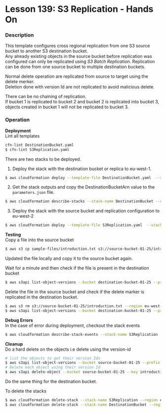 # Lesson 139: S3 Replication - Hands On

### Description

This template configures cross regional replication from one S3 source bucket to another S3 destination bucket.  
Any already existing objects in the source bucket before replication was configured can
only be replicated using _S3 Batch Replication_.
Replication can be done from one source bucket to multiple destination buckets.

Normal delete operation are replicated from source to target using the delete merker.  
Deletion done with version Id are not replicated to avoid malicious delete.

There can be no chaining of replication.  
If bucket 1 is replicated to bucket 2 and bucket 2 is replicated into bucket 3, objects created in bucket 1
will not be replicated to bucket 3.

### Operation

**Deployment**  
Lint all templates

```bash
cfn-lint DestinationBucket.yaml
$ cfn-lint S3Replication.yaml
```

There are two stacks to be deployed.

1. Deploy the stack with the destination bucket or replica to eu-west-1.

```bash
$ aws cloudformation deploy --template-file DestinationBucket.yaml  --stack-name DestinationBucket --region eu-west-1
```

2. Get the stack outputs and copy the DestinationBucketArn value to the `parameters.json` file.

```bash
$ aws cloudformation describe-stacks --stack-name DestinationBucket --query "Stacks[0].Outputs" --region eu-west-1 --no-cli-pager
```

3. Deploy the stack with the source bucket and replication configuration to eu-west-2

```bash
$ aws cloudformation deploy --template-file S3Replication.yaml  --stack-name S3Replication --parameter-overrides file://parameters.json --capabilities CAPABILITY_NAMED_IAM --region eu-west-2
```

**Testing**  
Copy a file into the source bucket

```bash
$ aws s3 cp sample-files/introduction.txt s3://source-bucket-01-25/introduction.txt --region eu-west-2
```

Updated the file locally and copy it to the source bucket again.

Wait for a minute and then check if the file is present in the destination bucket

```bash
$ aws s3api list-object-versions --bucket destination-bucket-01-25 --prefix introduction.txt  --no-cli-pager --region eu-west-1
```

Delete the file in the source bucket and check if the delete marker is replicated in the destination bucket.

```bash
$ aws s3 rm s3://source-bucket-01-25/introduction.txt --region eu-west-2
$ aws s3api list-object-versions --bucket destination-bucket-01-25 --prefix introduction.txt  --no-cli-pager --region eu-west-1
```

**Debug Errors**  
In the case of error during deployment, checkout the stack events

```bash
$ aws cloudformation describe-stack-events --stack-name S3Replication
```

**Cleanup**  
Do a hard delete on the objects i.e delete using the version-id

```bash
# list the objects to get their version Ids
$ aws s3api list-object-versions --bucket source-bucket-01-25 --prefix introduction.txt  --no-cli-pager --region eu-west-2
# Delete each object using their version Id
$ aws s3api delete-object --bucket source-bucket-01-25 --key introduction.txt --version-id 2mKn4OeI87X1wYRq3vM3aOBusCJJNfTD --region eu-west-2
```

Do the same thing for the destination bucket.

To delete the stacks

```bash
$ aws cloudformation delete-stack --stack-name S3Replication --region eu-west-2
$ aws cloudformation delete-stack --stack-name DestinationBucket --region eu-west-1
```
